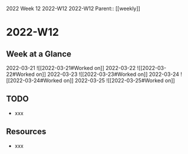 2022 Week 12
2022-W12 2022-W12
Parent:: [[weekly]]

# 2022-W12

## Week at a Glance

2022-03-21
![[2022-03-21#Worked on]]
2022-03-22
![[2022-03-22#Worked on]]
2022-03-23
![[2022-03-23#Worked on]]
2022-03-24
![[2022-03-24#Worked on]]
2022-03-25
![[2022-03-25#Worked on]]

## TODO

- xxx

## Resources

- xxx


